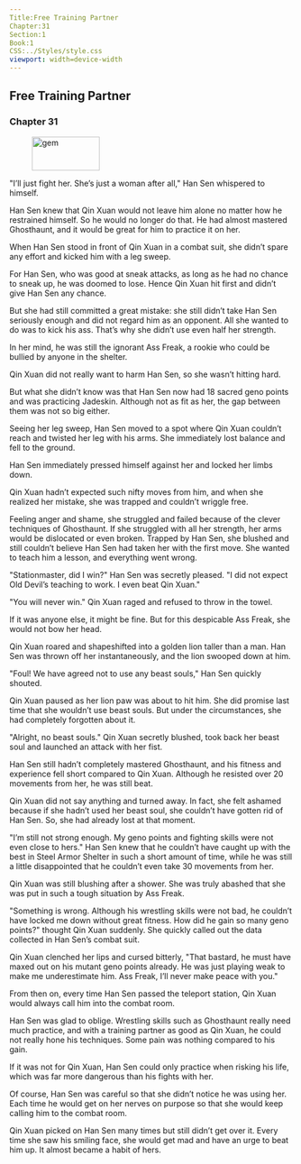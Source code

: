 ```yaml
---
Title:Free Training Partner 
Chapter:31 
Section:1 
Book:1 
CSS:../Styles/style.css 
viewport: width=device-width
---
```

  
## Free Training Partner
### Chapter 31
  
<figure>
	<img src="../Images/gem.gif" alt="gem" id="gem" width="120" height="60" />
</figure>
  

  
"I’ll just fight her. She’s just a woman after all," Han Sen whispered to himself.

Han Sen knew that Qin Xuan would not leave him alone no matter how he restrained himself. So he would no longer do that. He had almost mastered Ghosthaunt, and it would be great for him to practice it on her.

When Han Sen stood in front of Qin Xuan in a combat suit, she didn’t spare any effort and kicked him with a leg sweep.

For Han Sen, who was good at sneak attacks, as long as he had no chance to sneak up, he was doomed to lose. Hence Qin Xuan hit first and didn’t give Han Sen any chance.

But she had still committed a great mistake: she still didn’t take Han Sen seriously enough and did not regard him as an opponent. All she wanted to do was to kick his ass. That’s why she didn’t use even half her strength.

In her mind, he was still the ignorant Ass Freak, a rookie who could be bullied by anyone in the shelter.

Qin Xuan did not really want to harm Han Sen, so she wasn’t hitting hard.

But what she didn’t know was that Han Sen now had 18 sacred geno points and was practicing Jadeskin. Although not as fit as her, the gap between them was not so big either.

Seeing her leg sweep, Han Sen moved to a spot where Qin Xuan couldn’t reach and twisted her leg with his arms. She immediately lost balance and fell to the ground.

Han Sen immediately pressed himself against her and locked her limbs down.

Qin Xuan hadn’t expected such nifty moves from him, and when she realized her mistake, she was trapped and couldn’t wriggle free.

Feeling anger and shame, she struggled and failed because of the clever techniques of Ghosthaunt. If she struggled with all her strength, her arms would be dislocated or even broken. Trapped by Han Sen, she blushed and still couldn’t believe Han Sen had taken her with the first move. She wanted to teach him a lesson, and everything went wrong.

"Stationmaster, did I win?" Han Sen was secretly pleased. "I did not expect Old Devil’s teaching to work. I even beat Qin Xuan."

"You will never win." Qin Xuan raged and refused to throw in the towel.

If it was anyone else, it might be fine. But for this despicable Ass Freak, she would not bow her head.

Qin Xuan roared and shapeshifted into a golden lion taller than a man. Han Sen was thrown off her instantaneously, and the lion swooped down at him.

"Foul! We have agreed not to use any beast souls," Han Sen quickly shouted.

Qin Xuan paused as her lion paw was about to hit him. She did promise last time that she wouldn’t use beast souls. But under the circumstances, she had completely forgotten about it.

"Alright, no beast souls." Qin Xuan secretly blushed, took back her beast soul and launched an attack with her fist.

Han Sen still hadn’t completely mastered Ghosthaunt, and his fitness and experience fell short compared to Qin Xuan. Although he resisted over 20 movements from her, he was still beat.

Qin Xuan did not say anything and turned away. In fact, she felt ashamed because if she hadn’t used her beast soul, she couldn’t have gotten rid of Han Sen. So, she had already lost at that moment.

"I’m still not strong enough. My geno points and fighting skills were not even close to hers." Han Sen knew that he couldn’t have caught up with the best in Steel Armor Shelter in such a short amount of time, while he was still a little disappointed that he couldn’t even take 30 movements from her.

Qin Xuan was still blushing after a shower. She was truly abashed that she was put in such a tough situation by Ass Freak.

"Something is wrong. Although his wrestling skills were not bad, he couldn’t have locked me down without great fitness. How did he gain so many geno points?" thought Qin Xuan suddenly. She quickly called out the data collected in Han Sen’s combat suit.

Qin Xuan clenched her lips and cursed bitterly, "That bastard, he must have maxed out on his mutant geno points already. He was just playing weak to make me underestimate him. Ass Freak, I’ll never make peace with you."

From then on, every time Han Sen passed the teleport station, Qin Xuan would always call him into the combat room.

Han Sen was glad to oblige. Wrestling skills such as Ghosthaunt really need much practice, and with a training partner as good as Qin Xuan, he could not really hone his techniques. Some pain was nothing compared to his gain.

If it was not for Qin Xuan, Han Sen could only practice when risking his life, which was far more dangerous than his fights with her.

Of course, Han Sen was careful so that she didn’t notice he was using her. Each time he would get on her nerves on purpose so that she would keep calling him to the combat room.

Qin Xuan picked on Han Sen many times but still didn’t get over it. Every time she saw his smiling face, she would get mad and have an urge to beat him up. It almost became a habit of hers.